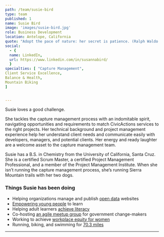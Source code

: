 ```yaml
---
path: /team/susie-bird
type: team
published: 1
name: Susie Bird
image: 'images/susie-bird.jpg'
role: Business Development
location: Antelope, California
quote: "Adopt the pace of nature: her secret is patience. (Ralph Waldo Emerson)"
social: 
  - {
  name: LinkedIn,
  url: https://www.linkedin.com/in/susannabird/
  }
specialties: [ "Capture Management",
Client Service Excellence,
Balance & Health,
Mountain Biking
]

  
---
```


Susie loves a good challenge. 

She tackles the capture management process with an indomitable spirit, navigating opportunities and requirements to match CivicActions services to the right projects. Her technical background and project management experience help her understand client needs and communicate easily with developers, managers, and potential clients. Her energy and ready laughter are a welcome asset to the capture management team.

Susie has a B.S. in Chemistry from the University of California, Santa Cruz. She is a certified Scrum Master, a certified Project Management Professional, and a member of the Project Management Institute. When she isn’t running the capture management process, she’s running Sierra Mountain trails with her two dogs. 




### Things Susie has been doing
* Helping organizations manage and publish [open data](https://getdkan.org/about/) websites
* [Empowering young people](https://www.juniorachievement.org/web/ja-usa/home) to learn
* Helping adult learners [achieve literacy](https://star.lincs.ed.gov/user/login?destination=dashboard/trainer)
* Co-hosting [an agile meetup group](https://www.meetup.com/Agile-Government-Sacramento/members/?op=leaders) for government change-makers
* Working to achieve [workplace equity for women](https://www.linkedin.com/company/working-women-advocates/)
* Running, biking, and swimming for [70.3 miles](https://en.wikipedia.org/wiki/Ironman_70.3)

-------------------------------
